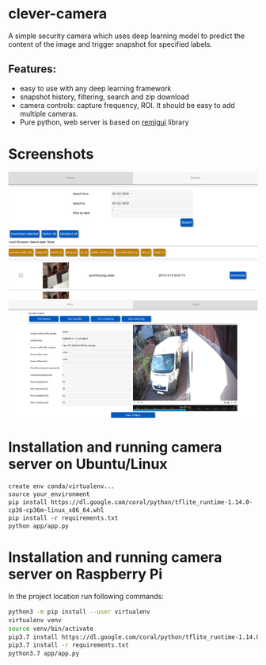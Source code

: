 # clever-camera

A simple security camera which uses deep learning model to predict the 
content of the image and trigger snapshot for specified labels. 

## Features:

* easy to use with any deep learning framework
* snapshot history, filtering, search and zip download
* camera controls: capture frequency, ROI. It should be easy to add multiple cameras.
* Pure python, web server is based on [remigui](https://github.com/dddomodossola/remi) library


# Screenshots

![img1](resources/screen1.png)
![img2](resources/screen2.png)


# Installation and running camera server on Ubuntu/Linux
```
create env conda/virtualenv...
source your_environment
pip install https://dl.google.com/coral/python/tflite_runtime-1.14.0-cp36-cp36m-linux_x86_64.whl
pip install -r requirements.txt
python app/app.py
```

# Installation and running camera server on Raspberry Pi 

In the project location run following commands:

```bash
python3 -m pip install --user virtualenv
virtualenv venv
source venv/bin/activate
pip3.7 install https://dl.google.com/coral/python/tflite_runtime-1.14.0-cp37-cp37m-linux_armv7l.whl
pip3.7 install -r requirements.txt
python3.7 app/app.py
```


